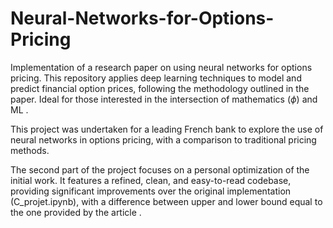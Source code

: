 # Neural-Networks-for-Options-Pricing
Implementation of a research paper on using neural networks for options pricing. This repository applies deep learning techniques to model and predict financial option prices, following the methodology outlined in the paper. Ideal for those interested in the intersection of mathematics ($\phi$) and ML . 

This project was undertaken for a leading French bank to explore the use of neural networks in options pricing, with a comparison to traditional pricing methods.

The second part of the project focuses on a personal optimization of the initial work. It features a refined, clean, and easy-to-read codebase, providing significant improvements over the original implementation (C_projet.ipynb), with a difference between upper and lower bound equal to the one provided by the article .


